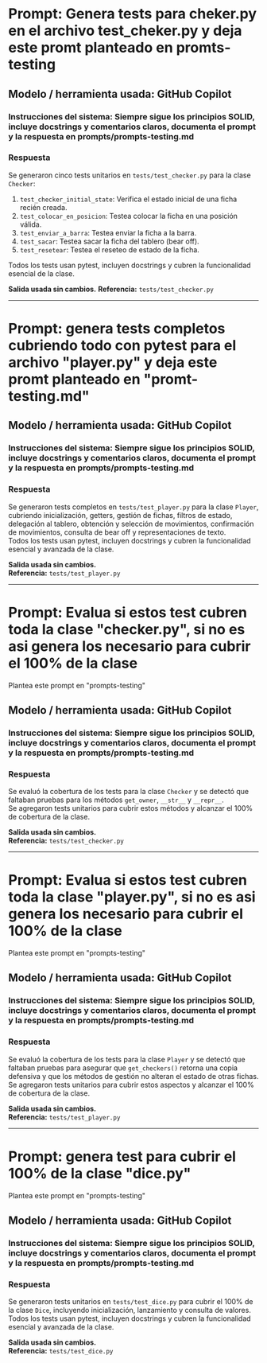 # Prompt: Genera tests para cheker.py en el archivo test_cheker.py y deja este promt planteado en promts-testing

## Modelo / herramienta usada: GitHub Copilot

### Instrucciones del sistema: Siempre sigue los principios SOLID, incluye docstrings y comentarios claros, documenta el prompt y la respuesta en prompts/prompts-testing.md

### Respuesta

Se generaron cinco tests unitarios en `tests/test_checker.py` para la clase `Checker`:

1. `test_checker_initial_state`: Verifica el estado inicial de una ficha recién creada.
2. `test_colocar_en_posicion`: Testea colocar la ficha en una posición válida.
3. `test_enviar_a_barra`: Testea enviar la ficha a la barra.
4. `test_sacar`: Testea sacar la ficha del tablero (bear off).
5. `test_resetear`: Testea el reseteo de estado de la ficha.

Todos los tests usan pytest, incluyen docstrings y cubren la funcionalidad esencial de la clase.

**Salida usada sin cambios.**
**Referencia:** `tests/test_checker.py`

---

# Prompt: genera tests completos cubriendo todo con pytest para el archivo "player.py" y deja este promt planteado en "promt-testing.md"

## Modelo / herramienta usada: GitHub Copilot

### Instrucciones del sistema: Siempre sigue los principios SOLID, incluye docstrings y comentarios claros, documenta el prompt y la respuesta en prompts/prompts-testing.md

### Respuesta

Se generaron tests completos en `tests/test_player.py` para la clase `Player`, cubriendo inicialización, getters, gestión de fichas, filtros de estado, delegación al tablero, obtención y selección de movimientos, confirmación de movimientos, consulta de bear off y representaciones de texto.  
Todos los tests usan pytest, incluyen docstrings y cubren la funcionalidad esencial y avanzada de la clase.

**Salida usada sin cambios.**  
**Referencia:** `tests/test_player.py`

---

# Prompt: Evalua si estos test cubren toda la clase "checker.py", si no es asi genera los necesario para cubrir el 100% de la clase

Plantea este prompt en "prompts-testing"

## Modelo / herramienta usada: GitHub Copilot

### Instrucciones del sistema: Siempre sigue los principios SOLID, incluye docstrings y comentarios claros, documenta el prompt y la respuesta en prompts/prompts-testing.md

### Respuesta

Se evaluó la cobertura de los tests para la clase `Checker` y se detectó que faltaban pruebas para los métodos `get_owner`, `__str__` y `__repr__`.  
Se agregaron tests unitarios para cubrir estos métodos y alcanzar el 100% de cobertura de la clase.

**Salida usada sin cambios.**  
**Referencia:** `tests/test_checker.py`

---

# Prompt: Evalua si estos test cubren toda la clase "player.py", si no es asi genera los necesario para cubrir el 100% de la clase

Plantea este prompt en "prompts-testing"

## Modelo / herramienta usada: GitHub Copilot

### Instrucciones del sistema: Siempre sigue los principios SOLID, incluye docstrings y comentarios claros, documenta el prompt y la respuesta en prompts/prompts-testing.md

### Respuesta

Se evaluó la cobertura de los tests para la clase `Player` y se detectó que faltaban pruebas para asegurar que `get_checkers()` retorna una copia defensiva y que los métodos de gestión no alteran el estado de otras fichas.  
Se agregaron tests unitarios para cubrir estos aspectos y alcanzar el 100% de cobertura de la clase.

**Salida usada sin cambios.**  
**Referencia:** `tests/test_player.py`

---

# Prompt: genera test para cubrir el 100% de la clase "dice.py"

Plantea este prompt en "prompts-testing"

## Modelo / herramienta usada: GitHub Copilot

### Instrucciones del sistema: Siempre sigue los principios SOLID, incluye docstrings y comentarios claros, documenta el prompt y la respuesta en prompts/prompts-testing.md

### Respuesta

Se generaron tests unitarios en `tests/test_dice.py` para cubrir el 100% de la clase `Dice`, incluyendo inicialización, lanzamiento y consulta de valores.  
Todos los tests usan pytest, incluyen docstrings y cubren la funcionalidad esencial y avanzada de la clase.

**Salida usada sin cambios.**  
**Referencia:** `tests/test_dice.py`
